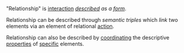"Relationship" is [interaction](https://github.com/gcassel/Modular-Organization-Terminology/blob/master/terms/interaction.md) *[described](https://github.com/gcassel/Modular-Organization-Terminology/blob/master/terms/description.md) as a [form](https://github.com/gcassel/Modular-Organization-Terminology/blob/master/terms/form.md)*.

Relationship can be described through *semantic triples* which *link* two elements via an element of relational [action](https://github.com/gcassel/Modular-Organization-Terminology/blob/master/terms/action.md).

Relationship can also be described by [coordinating](https://github.com/gcassel/Modular-Organization-Terminology/blob/master/terms/coordination.md) the descriptive [properties](https://github.com/gcassel/Modular-Organization-Terminology/blob/master/terms/property.md) of [specific](https://github.com/gcassel/Modular-Organization-Terminology/blob/master/terms/specific.md) elements.  
